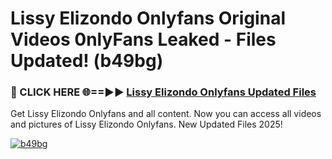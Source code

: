 # Lissy Elizondo Onlyfans Original Videos 0nlyFans Leaked - Files Updated! (b49bg)

<h3>🔴 CLICK HERE 🌐==►► <a href="https://tinyurl.com/ehrbuxhb" rel="nofollow">Lissy Elizondo Onlyfans Updated Files</a></h3>

Get Lissy Elizondo Onlyfans and all content. Now you can access all videos and pictures of Lissy Elizondo Onlyfans. New Updated Files 2025!

[![b49bg](https://i.imgur.com/lVYEuWS.gif)](https://tinyurl.com/ehrbuxhb)
